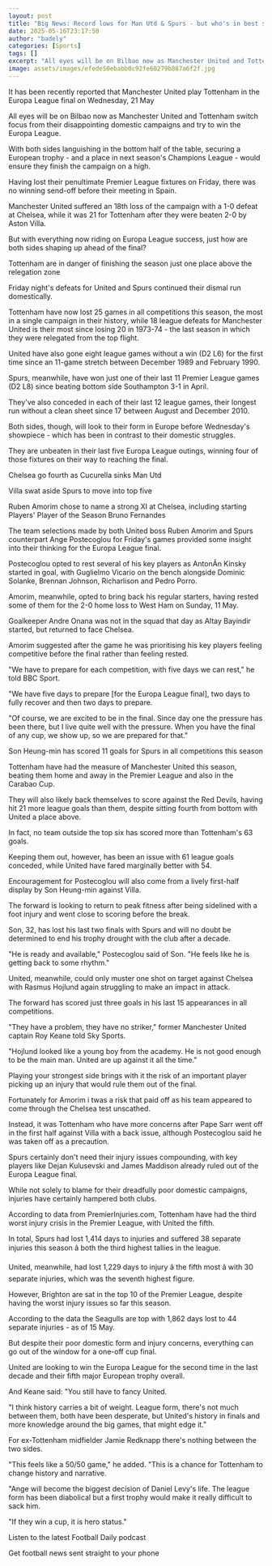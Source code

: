 ```yaml
---
layout: post
title: "Big News: Record lows for Man Utd & Spurs - but who's in best shape for Bilbao?"
date: 2025-05-16T23:17:50
author: "badely"
categories: [Sports]
tags: []
excerpt: "All eyes will be on Bilbao now as Manchester United and Tottenham switch focus from their disappointing domestic campaigns and try to win the Europa L"
image: assets/images/efede50ebabb0c92fe60279b887a6f2f.jpg
---
```


It has been recently reported that Manchester United play Tottenham in the Europa League final on Wednesday, 21 May

All eyes will be on Bilbao now as Manchester United and Tottenham switch focus from their disappointing domestic campaigns and try to win the Europa League.

With both sides languishing in the bottom half of the table, securing a European trophy - and a place in next season's Champions League - would ensure they finish the campaign on a high.

Having lost their penultimate Premier League fixtures on Friday, there was no winning send-off before their meeting in Spain.

Manchester United suffered an 18th loss of the campaign with a 1-0 defeat at Chelsea, while it was 21 for Tottenham after they were beaten 2-0 by Aston Villa.

But with everything now riding on Europa League success, just how are both sides shaping up ahead of the final?

Tottenham are in danger of finishing the season just one place above the relegation zone

Friday night's defeats for United and Spurs continued their dismal run domestically.

Tottenham have now lost 25 games in all competitions this season, the most in a single campaign in their history, while 18 league defeats for Manchester United is their most since losing 20 in 1973-74 - the last season in which they were relegated from the top flight.

United have also gone eight league games without a win (D2 L6) for the first time since an 11-game stretch between December 1989 and February 1990.

Spurs, meanwhile, have won just one of their last 11 Premier League games (D2 L8) since beating bottom side Southampton 3-1 in April. 

They've also conceded in each of their last 12 league games, their longest run without a clean sheet since 17 between August and December 2010.

Both sides, though, will look to their form in Europe before Wednesday's showpiece - which has been in contrast to their domestic struggles.

They are unbeaten in their last five Europa League outings, winning four of those fixtures on their way to reaching the final.

Chelsea go fourth as Cucurella sinks Man Utd

Villa swat aside Spurs to move into top five

Ruben Amorim chose to name a strong XI at Chelsea, including starting Players' Player of the Season Bruno Fernandes

The team selections made by both United boss Ruben Amorim and Spurs counterpart Ange Postecoglou for Friday's games provided some insight into their thinking for the Europa League final.

Postecoglou opted to rest several of his key players as AntonÃ­n Kinsky started in goal, with Guglielmo Vicario on the bench alongside Dominic Solanke, Brennan Johnson, Richarlison and Pedro Porro.

Amorim, meanwhile, opted to bring back his regular starters, having rested some of them for the 2-0 home loss to West Ham on Sunday, 11 May. 

Goalkeeper Andre Onana was not in the squad that day as Altay Bayindir started, but returned to face Chelsea.

Amorim suggested after the game he was prioritising his key players feeling competitive before the final rather than feeling rested.

"We have to prepare for each competition, with five days we can rest," he told BBC Sport.

"We have five days to prepare [for the Europa League final], two days to fully recover and then two days to prepare.

"Of course, we are excited to be in the final. Since day one the pressure has been there, but I live quite well with the pressure. When you have the final of any cup, we show up, so we are prepared for that."

Son Heung-min has scored 11 goals for Spurs in all competitions this season

Tottenham have had the measure of Manchester United this season, beating them home and away in the Premier League and also in the Carabao Cup.

They will also likely back themselves to score against the Red Devils, having hit 21 more league goals than them, despite sitting fourth from bottom with United a place above.

In fact, no team outside the top six has scored more than Tottenham's 63 goals.

Keeping them out, however, has been an issue with 61 league goals conceded, while United have fared marginally better with 54. 

Encouragement for Postecoglou will also come from a lively first-half display by Son Heung-min against Villa.

The forward is looking to return to peak fitness after being sidelined with a foot injury and went close to scoring before the break.

Son, 32, has lost his last two finals with Spurs and will no doubt be determined to end his trophy drought with the club after a decade.

"He is ready and available," Postecoglou said of Son. "He feels like he is getting back to some rhythm."

United, meanwhile, could only muster one shot on target against Chelsea with Rasmus Hojlund again struggling to make an impact in attack.

The forward has scored just three goals in his last 15 appearances in all competitions.

"They have a problem, they have no striker," former Manchester United captain Roy Keane told Sky Sports.

"Hojlund looked like a young boy from the academy. He is not good enough to be the main man. United are up against it all the time."

Playing your strongest side brings with it the risk of an important player picking up an injury that would rule them out of the final.

Fortunately for Amorim i twas a risk that paid off as his team appeared to come through the Chelsea test unscathed. 

Instead, it was Tottenham who have more concerns after Pape Sarr went off in the first half against Villa with a back issue, although Postecoglou said he was taken off as a precaution.

Spurs certainly don't need their injury issues compounding, with key players like Dejan Kulusevski and James Maddison already ruled out of the Europa League final.

While not solely to blame for their dreadfully poor domestic campaigns, injuries have certainly hampered both clubs.

According to data from PremierInjuries.com, Tottenham have had the third worst injury crisis in the Premier League, with United the fifth.

In total, Spurs had lost 1,414 days to injuries and suffered 38 separate injuries this season â both the third highest tallies in the league.

United, meanwhile, had lost 1,229 days to injury â the fifth most â with 30 separate injuries, which was the seventh highest figure.

However, Brighton are sat in the top 10 of the Premier League, despite having the worst injury issues so far this season. 

According to the data the Seagulls are top with 1,862 days lost to 44 separate injuries - as of 15 May.

But despite their poor domestic form and injury concerns, everything can go out of the window for a one-off cup final.

United are looking to win the Europa League for the second time in the last decade and their fifth major European trophy overall.

And Keane said: "You still have to fancy United.

"I think history carries a bit of weight. League form, there's not much between them, both have been desperate, but United's history in finals and more knowledge around the big games, that might edge it."

For ex-Tottenham midfielder Jamie Redknapp there's nothing between the two sides.

"This feels like a 50/50 game," he added. "This is a chance for Tottenham to change history and narrative. 

"Ange will become the biggest decision of Daniel Levy's life.  The league form has been diabolical but a first trophy would make it really difficult to sack him. 

"If they win a cup, it is hero status."

Listen to the latest Football Daily podcast

Get football news sent straight to your phone

